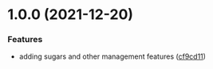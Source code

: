 # 1.0.0 (2021-12-20)


### Features

* adding sugars and other management features ([cf9cd11](https://github.com/LucasCarioca/ibru-api/commit/cf9cd11d447bbb4a2a7d85c8114d0b107c92ca80))
